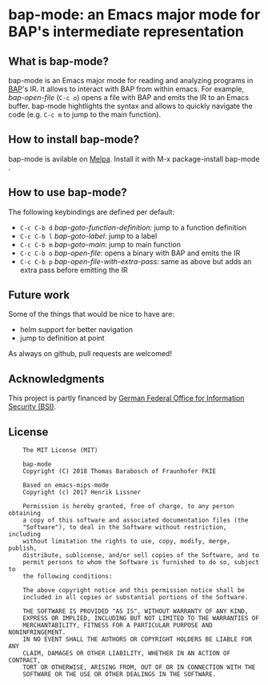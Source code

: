 # bap-mode: an Emacs major mode for BAP's intermediate representation

## What is bap-mode?

bap-mode is an Emacs major mode for reading and analyzing programs in [BAP](https://github.com/BinaryAnalysisPlatform/bap)'s IR. It allows to interact with BAP from within emacs. For example, *bap-open-file* (`C-c o`) opens a file with BAP and emits the IR to an Emacs buffer. bap-mode hightlights the syntax and allows to quickly navigate the code (e.g. `C-c m` to jump to the main function).

## How to install bap-mode?

bap-mode is avilable on [Melpa](https://melpa.org/). Install it with M-x package-install <RET> bap-mode <RET>.

## How to use bap-mode?

The following keybindings are defined per default:
- `C-c C-b d` *bap-goto-function-definition*: jump to a function definition
- `C-c C-b l` *bap-goto-label*: jump to a label
- `C-c C-b m` *bap-goto-main*: jump to main function
- `C-c C-b o` *bap-open-file*: opens a binary with BAP and emits the IR
- `C-c C-b p` *bap-open-file-with-extra-pass*: same as above but adds an extra pass before emitting the IR

## Future work

Some of the things that would be nice to have are:
- helm support for better navigation
- jump to definition at point

As always on github, pull requests are welcomed!

## Acknowledgments
This project is partly financed by [German Federal Office for Information Security (BSI)](https://www.bsi.bund.de). 

## License
```
    The MIT License (MIT)

    bap-mode
    Copyright (C) 2018 Thomas Barabosch of Fraunhofer FKIE
    
    Based on emacs-mips-mode
    Copyright (c) 2017 Henrik Lissner
    
    Permission is hereby granted, free of charge, to any person obtaining
    a copy of this software and associated documentation files (the
    "Software"), to deal in the Software without restriction, including
    without limitation the rights to use, copy, modify, merge, publish,
    distribute, sublicense, and/or sell copies of the Software, and to
    permit persons to whom the Software is furnished to do so, subject to
    the following conditions:

    The above copyright notice and this permission notice shall be
    included in all copies or substantial portions of the Software.

    THE SOFTWARE IS PROVIDED "AS IS", WITHOUT WARRANTY OF ANY KIND,
    EXPRESS OR IMPLIED, INCLUDING BUT NOT LIMITED TO THE WARRANTIES OF
    MERCHANTABILITY, FITNESS FOR A PARTICULAR PURPOSE AND NONINFRINGEMENT.
    IN NO EVENT SHALL THE AUTHORS OR COPYRIGHT HOLDERS BE LIABLE FOR ANY
    CLAIM, DAMAGES OR OTHER LIABILITY, WHETHER IN AN ACTION OF CONTRACT,
    TORT OR OTHERWISE, ARISING FROM, OUT OF OR IN CONNECTION WITH THE
    SOFTWARE OR THE USE OR OTHER DEALINGS IN THE SOFTWARE.
```
